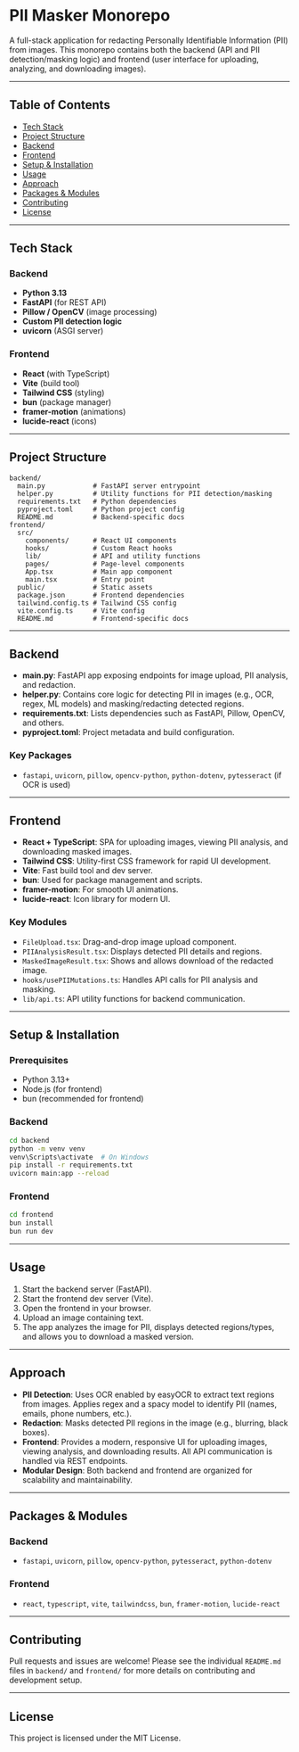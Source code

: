 # PII Masker Monorepo

A full-stack application for redacting Personally Identifiable Information (PII) from images. This monorepo contains both the backend (API and PII detection/masking logic) and frontend (user interface for uploading, analyzing, and downloading images).

---

## Table of Contents
- [Tech Stack](#tech-stack)
- [Project Structure](#project-structure)
- [Backend](#backend)
- [Frontend](#frontend)
- [Setup & Installation](#setup--installation)
- [Usage](#usage)
- [Approach](#approach)
- [Packages & Modules](#packages--modules)
- [Contributing](#contributing)
- [License](#license)

---

## Tech Stack

### Backend
- **Python 3.13**
- **FastAPI** (for REST API)
- **Pillow / OpenCV** (image processing)
- **Custom PII detection logic**
- **uvicorn** (ASGI server)

### Frontend
- **React** (with TypeScript)
- **Vite** (build tool)
- **Tailwind CSS** (styling)
- **bun** (package manager)
- **framer-motion** (animations)
- **lucide-react** (icons)

---

## Project Structure

```
backend/
  main.py            # FastAPI server entrypoint
  helper.py          # Utility functions for PII detection/masking
  requirements.txt   # Python dependencies
  pyproject.toml     # Python project config
  README.md          # Backend-specific docs
frontend/
  src/
    components/      # React UI components
    hooks/           # Custom React hooks
    lib/             # API and utility functions
    pages/           # Page-level components
    App.tsx          # Main app component
    main.tsx         # Entry point
  public/            # Static assets
  package.json       # Frontend dependencies
  tailwind.config.ts # Tailwind CSS config
  vite.config.ts     # Vite config
  README.md          # Frontend-specific docs
```

---

## Backend

- **main.py**: FastAPI app exposing endpoints for image upload, PII analysis, and redaction.
- **helper.py**: Contains core logic for detecting PII in images (e.g., OCR, regex, ML models) and masking/redacting detected regions.
- **requirements.txt**: Lists dependencies such as FastAPI, Pillow, OpenCV, and others.
- **pyproject.toml**: Project metadata and build configuration.

### Key Packages
- `fastapi`, `uvicorn`, `pillow`, `opencv-python`, `python-dotenv`, `pytesseract` (if OCR is used)

---

## Frontend

- **React + TypeScript**: SPA for uploading images, viewing PII analysis, and downloading masked images.
- **Tailwind CSS**: Utility-first CSS framework for rapid UI development.
- **Vite**: Fast build tool and dev server.
- **bun**: Used for package management and scripts.
- **framer-motion**: For smooth UI animations.
- **lucide-react**: Icon library for modern UI.

### Key Modules
- `FileUpload.tsx`: Drag-and-drop image upload component.
- `PIIAnalysisResult.tsx`: Displays detected PII details and regions.
- `MaskedImageResult.tsx`: Shows and allows download of the redacted image.
- `hooks/usePIIMutations.ts`: Handles API calls for PII analysis and masking.
- `lib/api.ts`: API utility functions for backend communication.

---

## Setup & Installation

### Prerequisites
- Python 3.13+
- Node.js (for frontend)
- bun (recommended for frontend)

### Backend
```sh
cd backend
python -m venv venv
venv\Scripts\activate  # On Windows
pip install -r requirements.txt
uvicorn main:app --reload
```

### Frontend
```sh
cd frontend
bun install
bun run dev
```

---

## Usage
1. Start the backend server (FastAPI).
2. Start the frontend dev server (Vite).
3. Open the frontend in your browser.
4. Upload an image containing text.
5. The app analyzes the image for PII, displays detected regions/types, and allows you to download a masked version.

---

## Approach
- **PII Detection**: Uses OCR enabled by easyOCR to extract text regions from images. Applies regex and a spacy model to identify PII (names, emails, phone numbers, etc.).
- **Redaction**: Masks detected PII regions in the image (e.g., blurring, black boxes).
- **Frontend**: Provides a modern, responsive UI for uploading images, viewing analysis, and downloading results. All API communication is handled via REST endpoints.
- **Modular Design**: Both backend and frontend are organized for scalability and maintainability.

---

## Packages & Modules

### Backend
- `fastapi`, `uvicorn`, `pillow`, `opencv-python`, `pytesseract`, `python-dotenv`

### Frontend
- `react`, `typescript`, `vite`, `tailwindcss`, `bun`, `framer-motion`, `lucide-react`

---

## Contributing
Pull requests and issues are welcome! Please see the individual `README.md` files in `backend/` and `frontend/` for more details on contributing and development setup.

---

## License
This project is licensed under the MIT License.
